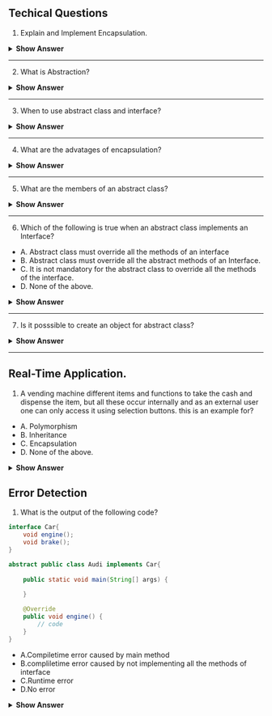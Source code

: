 ## Techical Questions

1. Explain and Implement Encapsulation.

<details>

<summary><b>Show Answer</b> </summary>
	
> Encapsulation is the creating a class with realted feilds and methods and hiding the feilds and methods from the rest of the world, this can be achived by creating feilds and methods and private and accesing the feilds and methods using objects.
  
  ``` java
  
  import java.util.Random;

public class ATM {
	
	static double balance = 10000;
	
	double debitAmmount(double ammount) {
		balance-=ammount;
		return balance;
	}
	
	private String generateOTP( ) {
		Random rnd = new Random();
	    int number = rnd.nextInt(999999);
	    return String.format("%06d", number);	
	}
	
	double creditAmmount( double ammount) {
		
		balance+=ammount;
		return balance;
	}
	double displayBalance()
	{
		return balance;
	}
	public static void main(String[] args) {
		ATM a = new ATM();
		System.out.println("Ammount credited and Final balance: "+ a.creditAmmount(1000));
		System.out.println("Ammount debited and Final balance:" + a.debitAmmount(100));
		System.out.println("Account Balance: "+ a.displayBalance());
		System.out.println(a.generateOTP());
		
	}

}
  
  
  ```
  
  > In the above code, the class ATM contains feilds and methods, and they are encapsulated into the class, all the feilds and methods can be accessed by an object 'a'.
    
  </details>
   </details>
   
 ---
   
2. What is Abstraction?

<details> <summary><b>Show Answer</b></summary>
	
> Abstraction is hiding the feilds and methods of a class or interface by extending or implementing them using a different class.
> In java Abstraction can be achieved in two ways	
> 1. By creating an abstract class with abstract methods.
> 2. By creating an interface with abstract methods.

</details>

---

3. When to use abstract class and interface?

<details><summary><b>Show Answer</b></summary>
	
<b>Abstract Class: </b>

> 1. When classes are closely related and share the implementation an abstract class can be used. 
> 2. To create unrelated classes with same methods and fields but with access modifiers other than public, i.e. private and protected.
> 3. to declare non static and non final methods, which can be altered by creating methods and using an object of the class.
	
<b>Interface: </b>

> 1. When classes are not related, they have same methods but different imolementations an interface is used.
> 2. when behavior is specified but the implementation of the behavior can be altered.
> 3. To implement Multiple Inheritance of value.

</details>

---

4. What are the advatages of encapsulation?

<details> <summary><b>Show Answer</b></summary>
	
> 1. Encapsulation is used to implement data binding and data hinding.
> 2. Encapsulation allows code reusability.
> 3. It is used to maintain data security by restricting the access to only the non private members of the class.

</details>

---

5. What are the members of an abstract class?

<details> <summary><b>Show Answer</b></summary>
	
> 1. feilds
> 2. Absatract Method
> 3. Non Abstract Mtehod.
> 4. Constructor 
> 5. main() method.

</details>

---

6. Which of the following is true when an abstract class implements an Interface?

- A. Abstract class must override all the methods of an interface
- B. Abstract class must override all the abstract methods of an Interface.
- C. It is not mandatory for the abstract class to override all the methods of the interface.
- D. None of the above.

<details> <summary><b>Show Answer</b></summary>
C
<details><summary><b>Explanation</b></summary>

> normally when a class doesnt implement all the abstract methods of an interface it leads to an compilation error, this can be avoided by declaring the class abstract, because and abstract method can have unimplemented methods. 
	
</details>

</details>

---

7. Is it posssible to create an object for abstract class?

<details> <summary><b>Show Answer</b></summary>
	
> No, abstract class can not be initialized as it contains incomplete methods( abstract methods or methods with no imolementation).
> One way to create an object for an abstract class is use an Anonymous inner class.

</details>

---




## Real-Time Application.

1. A vending machine different items and functions to take the cash and dispense the item, but all these occur internally and as an external user one can only access it using selection buttons. this is an example for?

- A. Polymorphism
- B. Inheritance
- C. Encapsulation
- D. None of the above.

<details><summary><b>Show Answer</b></summary>

C
	
<details><summary><b>Explanation</b></summary>

> Vending machine is a class with items as feilds and fuctions as methods combined into a single unit.
	
</details>


</details>

## Error Detection

1. What is the output of the following code?

``` java
interface Car{
	void engine();
	void brake();
}

abstract public class Audi implements Car{
	
	public static void main(String[] args) {
		
	}

	@Override
	public void engine() {
		// code	
	}
}

```

- A.Compiletime error caused by main method
- B.compliletime error caused by not implementing all the methods of interface
- C.Runtime error
- D.No error

<details> <summary><b>Show Answer</b></summary>
	
> D

<details><summary><b>Explanation</b></summary>

> an abstract class can have a main method.
> its not mandatory for an abstract class to implement all the methods of an interface.
	
</details>



</details>






